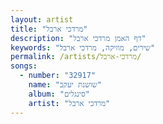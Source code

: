 ```yaml
---
layout: artist
title: "מרדכי ארבל"
description: "דף האמן מרדכי ארבל"
keywords: "שירים, מוזיקה, מרדכי ארבל"
permalink: /artists/מרדכי-ארבל/
songs:
  - number: "32917"
    name: "שושנת יעקב"
    album: "סינגלים"
    artist: "מרדכי ארבל"
---
```

